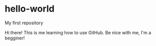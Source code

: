 # hello-world
My first repository

Hi there! This is me learning how to use GitHub.
Be nice with me, I'm a begginer!
